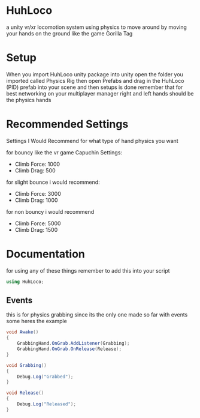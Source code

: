 # HuhLoco
a unity vr/xr locomotion system using physics to move around by moving your hands on the ground like the game Gorilla Tag


# Setup
When you import HuhLoco unity package into unity open the folder you imported called Physics Rig
then open Prefabs and drag in the HuhLoco (PID) prefab into your scene and then setups is done
remember that for best networking on your multiplayer manager right and left hands should be the physics hands

# Recommended Settings
Settings I Would Recommend for what type of hand physics you want

for bouncy like the vr game Capuchin Settings:
- Climb Force: 1000
- Climb Drag: 500

for slight bounce i would recommend:
- Climb Force: 3000
- Climb Drag: 1000

for non bouncy i would recommend
- Climb Force: 5000
- Climb Drag: 1500

# Documentation

for using any of these things remember to add this into your script
```csharp
using HuhLoco;
```

## Events

this is for physics grabbing since its the only one made so far with events some heres the example
```csharp
void Awake()
{
    GrabbingHand.OnGrab.AddListener(Grabbing);
    GrabbingHand.OnGrab.OnRelease(Release);
}

void Grabbing()
{
    Debug.Log("Grabbed");
}

void Release()
{
    Debug.Log("Released");
}
```
